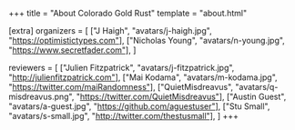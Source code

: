 +++
title = "About Colorado Gold Rust"
template = "about.html"

[extra]
organizers = [
  ["J Haigh", "avatars/j-haigh.jpg", "https://optimistictypes.com"],
  ["Nicholas Young", "avatars/n-young.jpg", "https://www.secretfader.com"],
]

reviewers = [
  ["Julien Fitzpatrick", "avatars/j-fitzpatrick.jpg",
  "http://julienfitzpatrick.com"],
  ["Mai Kodama", "avatars/m-kodama.jpg", "https://twitter.com/maiRandomness"],
  ["QuietMisdreavus", "avatars/q-misdreavus.png", "https://twitter.com/QuietMisdreavus"],
  ["Austin Guest", "avatars/a-guest.jpg", "https://github.com/aguestuser"],
  ["Stu Small", "avatars/s-small.jpg", "http://twitter.com/thestusmall"],
]
+++
